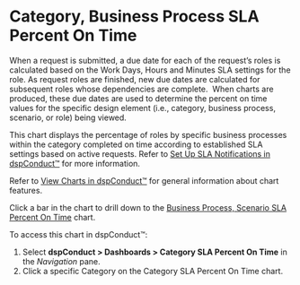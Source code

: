 # Category, Business Process SLA Percent On Time

When a request is submitted, a due date for each of the request’s roles
is calculated based on the Work Days, Hours and Minutes SLA settings for
the role. As request roles are finished, new due dates are calculated
for subsequent roles whose dependencies are complete.  When charts are
produced, these due dates are used to determine the percent on time
values for the specific design element (i.e., category, business
process, scenario, or role) being viewed.

This chart displays the percentage of roles by specific business
processes within the category completed on time according to established
SLA settings based on active requests. Refer to [Set Up SLA
Notifications in dspConduct™](../Config/Set_Up_SLA_Notifications.htm)
for more information.

Refer to [View Charts in dspConduct™](../Use_Cases/View_Charts.htm) for
general information about chart features.

Click a bar in the chart to drill down to the [Business Process,
Scenario SLA Percent On
Time](Business_Process_Scenario_SLA_Percent_OnTime.htm) chart.

To access this chart in dspConduct™:

1.  Select **dspConduct \> Dashboards \> Category SLA Percent On Time**
    in the *Navigation* pane.
2.  Click a specific Category on the Category SLA Percent On Time chart.
